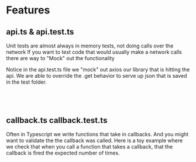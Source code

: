 # Features

## api.ts & api.test.ts

Unit tests are almost always in memory tests, not doing calls over the network
If you want to test code that would usually make a network calls there are way to "Mock" out the functionality

Notice in the api.test.ts file we "mock" out axios our library that is hitting the api. We are able to override the .get behavior to serve up json that is saved in the test folder.

&nbsp;
&nbsp;
---
## callback.ts callback.test.ts

Often in Typescript we write functions that take in callbacks. And you might want to validate the the callback was called.
Here is a toy example where we check that when you call a function that takes a callback, that the callback is fired the expected number of times.

